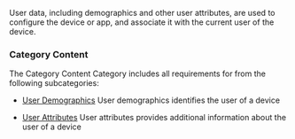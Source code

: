 User data, including demographics and other user attributes, are used to configure
the device or app, and associate it with the current user of the device.
<span id='category-content'/>
### Category Content

The Category Content Category includes all requirements for from the following subcategories:
 * [User Demographics](user_demographics.html)
   User demographics identifies the user of a device

 * [User Attributes](user_attributes.html)
   User attributes provides additional information about the user of a device

